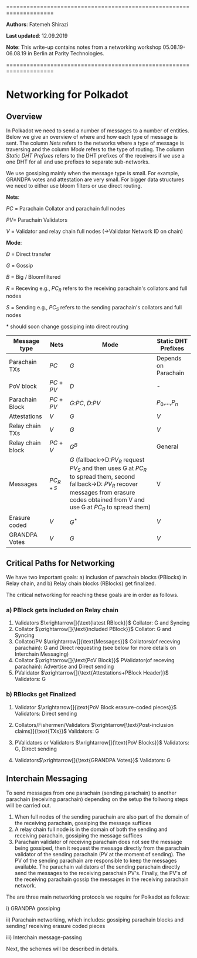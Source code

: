 ====================================================================

**Authors**: Fatemeh Shirazi

**Last updated**: 12.09.2019

**Note**: This write-up contains notes from a networking workshop 05.08.19-06.08.19 in Berlin at Parity Technologies.

====================================================================
# Networking for Polkadot

## Overview

In Polkadot we need to send a number of messages to a number of entities. Below we give an overview of where and how each type of message is sent. The column *Nets* refers to the networks where a type of message is traversing and the column *Mode* refers to the type of  routing. The column *Static DHT Prefixes* refers to the DHT prefixes of the receivers if we use a one DHT for all and use prefixes to separate sub-networks.

We use gossiping mainly when the message type is small. For example, GRANDPA votes and attestation are very small. For bigger data structures we need to either use bloom filters or use direct routing.

**Nets**:

$PC$ = Parachain Collator and parachain full nodes

$PV$= Parachain Validators

$V$ = Validator and relay chain full nodes (->Validator Network ID on chain)

**Mode**:

$D$ = Direct transfer

$G$ = Gossip

$B$ = Big / Bloomfiltered

$R$ = Receving e.g., $PC_{R}$ refers to the receiving parachain's collators and full nodes

$S$ = Sending e.g., $PC_{S}$ refers to the sending parachain's collators and full nodes

\* should soon change gossiping into direct routing

| Message type              | Nets        | Mode      | Static DHT Prefixes|
| ----------------- | ----------- | --------- |-----|
| Parachain TXs     | $PC$          | $G$        |Depends on Parachain|
| PoV block         | $PC$ + $PV$    | $D$         |-|
| Parachain Block   | $PC$ + $PV$     | $G$:$PC$, $D$:$PV$  |$P_0$,...,$P_n$|
| Attestations      | $V$           | $G$        |$V$|
| Relay chain TXs   | $V$           | $G$         |$V$|
| Relay chain block | $PC$ + $V$       | $G^B$        |General|
| Messages         | $PC_{R + S}$ | $G$ (fallback->D:$PV_{R}$ request $PV_{S}$ and then uses G at $PC_{R}$ to spread them, second fallback->D: $PV_{R}$ recover messages from erasure codes obtained from V and use G at $PC_{R}$ to spread them)         |V|
| Erasure coded    | $V$           | $G^*$         |$V$|
| GRANDPA Votes     | $V$           | $G$        |$V$|


## Critical Paths for Networking

We have two important goals: a) inclusion of parachain blocks (PBlocks) in Relay chain, and b) Relay chain blocks (RBlocks) get finalized.

The critical networking for reaching these goals are in order as follows.

### a) PBlock gets included on Relay chain

1. Validators $\xrightarrow[]{\text{latest RBlock}}$ Collator: G and Syncing
2. Collator $\xrightarrow[]{\text{included PBlock}}$ Collator: G and Syncing
3. Collator/PV $\xrightarrow[]{\text{Messages}}$ Collators(of receving parachain): G and Direct requesting (see below for more details on Interchain Messaging)
4. Collator $\xrightarrow[]{\text{PoV Block}}$ PValidator(of receving parachain): Advertise and Direct sending
5. PValidator $\xrightarrow[]{\text{Attestations+PBlock Header}}$ Validators: G


### b) RBlocks get Finalized

1. Validator $\xrightarrow[]{\text{PoV Block erasure-coded pieces}}$ Validators: Direct sending
2. Collators/Fishermen/Validators $\xrightarrow[\text{Post-inclusion claims}]{\text{TXs}}$ Validators: G

3. PValidators or Validators $\xrightarrow[]{\text{PoV Blocks}}$ Validators: G, Direct sending
4. Validators$\xrightarrow[]{\text{GRANDPA Votes}}$ Validators: G

## Interchain Messaging
To send messages from one parachain (sending parachain) to another parachain (receiving parachain) depending on the setup the follwong steps will be carried out.

1. When full nodes of the sending parachain are also part of the domain of the receiving parachain, gossiping the message suffices
2. A relay chain full node is in the domain of both the sending and receiving parachain, gossiping the message suffices
3. Parachain validator of receiving parachain does not see the message being gossiped, then it request the message directly from the parachain validator of the sending parachain (PV at the moment of sending). The PV of the sending parachain are responsible to keep the messages available. The parachain validators of the sending parachain directly send the messages to the receiving parachain PV's. Finally, the PV's of the receiving parachain gossip the messages in the receiving parachain network.



The are three main networking protocols we require for Polkadot as follows:

i) GRANDPA gossiping

ii) Parachain networking, which includes: gossiping parachain blocks and sending/ receiving erasure coded pieces

iii) Interchain message-passing

Next, the schemes will be described in details.
